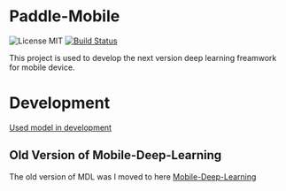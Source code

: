 # Paddle-Mobile 

![License MIT](https://img.shields.io/github/license/mashape/apistatus.svg)  [![Build Status](https://travis-ci.org/PaddlePaddle/paddle-mobile.svg?branch=develop&longCache=true&style=flat-square)](https://travis-ci.org/PaddlePaddle/paddle-mobile)



This project is used to develop the next version deep learning freamwork for mobile device.

# Development

[Used model in development](https://mms-mis.cdn.bcebos.com/paddle-mobile/models.zip)

## Old Version of Mobile-Deep-Learning
The old version of MDL was I moved to here [Mobile-Deep-Learning](https://github.com/allonli/mobile-deep-learning) 



